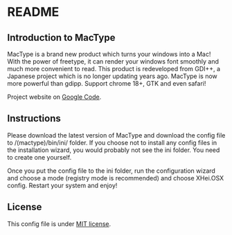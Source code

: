 README
=====================
Introduction to MacType
---------------------
MacType is a brand new product which turns your windows into a Mac! With the power of freetype, it can render your windows font smoothly and much more convenient to read. This product is redeveloped from GDI++, a Japanese project which is no longer updating years ago. MacType is now more powerful than gdipp. Support chrome 18+, GTK and even safari!

Project website on [Google Code](https://code.google.com/p/mactype/).

Instructions
---------------------
Please download the latest version of MacType and download the config file to /(mactype)/bin/ini/ folder. If you choose not to install any config files in the installation wizard, you would probably not see the ini folder. You need to create one yourself.

Once you put the config file to the ini folder, run the configuration wizard and choose a mode (registry mode is recommended) and choose XHei.OSX config. Restart your system and enjoy!

License
---------------------
This config file is under [MIT license](http://opensource.org/licenses/MIT).